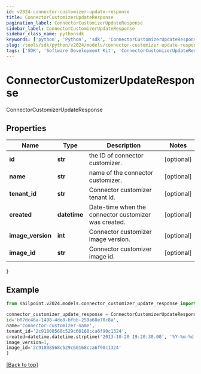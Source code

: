 ```yaml
---
id: v2024-connector-customizer-update-response
title: ConnectorCustomizerUpdateResponse
pagination_label: ConnectorCustomizerUpdateResponse
sidebar_label: ConnectorCustomizerUpdateResponse
sidebar_class_name: pythonsdk
keywords: ['python', 'Python', 'sdk', 'ConnectorCustomizerUpdateResponse', 'V2024ConnectorCustomizerUpdateResponse'] 
slug: /tools/sdk/python/v2024/models/connector-customizer-update-response
tags: ['SDK', 'Software Development Kit', 'ConnectorCustomizerUpdateResponse', 'V2024ConnectorCustomizerUpdateResponse']
---
```


# ConnectorCustomizerUpdateResponse

ConnectorCustomizerUpdateResponse

## Properties

Name | Type | Description | Notes
------------ | ------------- | ------------- | -------------
**id** | **str** | the ID of connector customizer. | [optional] 
**name** | **str** | name of the connector customizer. | [optional] 
**tenant_id** | **str** | Connector customizer tenant id. | [optional] 
**created** | **datetime** | Date-time when the connector customizer was created. | [optional] 
**image_version** | **int** | Connector customizer image version. | [optional] 
**image_id** | **str** | Connector customizer image id. | [optional] 
}

## Example

```python
from sailpoint.v2024.models.connector_customizer_update_response import ConnectorCustomizerUpdateResponse

connector_customizer_update_response = ConnectorCustomizerUpdateResponse(
id='b07dc46a-1498-4de8-bfbb-259a68e70c8a',
name='connector-customizer-name',
tenant_id='2c91808568c529c60168cca6f90c1324',
created=datetime.datetime.strptime('2013-10-20 19:20:30.00', '%Y-%m-%d %H:%M:%S.%f'),
image_version=1,
image_id='2c91808568c529c60168cca6f90c1324'
)

```
[[Back to top]](#) 

